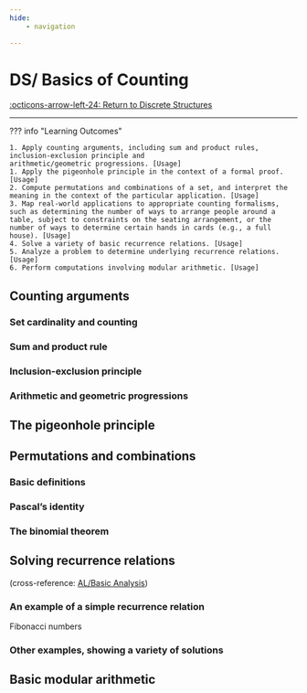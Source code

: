 ```yaml
---
hide:
    - navigation 

---
```


# DS/ Basics of Counting

[:octicons-arrow-left-24: Return to Discrete Structures](/Bodies-of-Knowledge/Discrete-Structures/)

---

??? info "Learning Outcomes"

    1. Apply counting arguments, including sum and product rules, inclusion-exclusion principle and
    arithmetic/geometric progressions. [Usage]
    1. Apply the pigeonhole principle in the context of a formal proof. [Usage]
    2. Compute permutations and combinations of a set, and interpret the meaning in the context of the particular application. [Usage]
    3. Map real-world applications to appropriate counting formalisms, such as determining the number of ways to arrange people around a table, subject to constraints on the seating arrangement, or the number of ways to determine certain hands in cards (e.g., a full house). [Usage]
    4. Solve a variety of basic recurrence relations. [Usage]
    5. Analyze a problem to determine underlying recurrence relations. [Usage]
    6. Perform computations involving modular arithmetic. [Usage]

## Counting arguments

### Set cardinality and counting

### Sum and product rule

### Inclusion-exclusion principle

### Arithmetic and geometric progressions

## The pigeonhole principle

## Permutations and combinations

### Basic definitions

### Pascal’s identity

### The binomial theorem

## Solving recurrence relations 

(cross-reference: [AL/Basic Analysis](/Bodies-of-Knowledge/Algorithms-Complexity/01_Basic-Analysis))

### An example of a simple recurrence relation

Fibonacci numbers

### Other examples, showing a variety of solutions

## Basic modular arithmetic